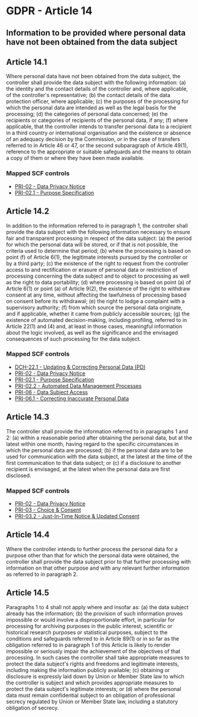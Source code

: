 # GDPR - Article 14
## Information to be provided where personal data have not been obtained from the data subject

  
## Article 14.1
Where personal data have not been obtained from the data subject, the controller shall provide the data subject with the following information:
(a) the identity and the contact details of the controller and, where applicable, of the controller's representative;
(b) the contact details of the data protection officer, where applicable;
(c) the purposes of the processing for which the personal data are intended as well as the legal basis for the processing;
(d) the categories of personal data concerned;
(e) the recipients or categories of recipients of the personal data, if any;
(f) where applicable, that the controller intends to transfer personal data to a recipient in a third country or international organisation and the existence or absence of an adequacy decision by the Commission, or in the case of transfers referred to in Article 46 or 47, or the second subparagraph of Article 49(1), reference to the appropriate or suitable safeguards and the means to obtain a copy of them or where they have been made available.
  
### Mapped SCF controls
- [PRI-02 - Data Privacy Notice](../scf/pri-02-dataprivacynotice.md)
- [PRI-02.1 - Purpose Specification](../scf/pri-021-purposespecification.md)
  
## Article 14.2
In addition to the information referred to in paragraph 1, the controller shall provide the data subject with the following information necessary to ensure fair and transparent processing in respect of the data subject:
(a) the period for which the personal data will be stored, or if that is not possible, the criteria used to determine that period;
(b) where the processing is based on point (f)  of Article 6(1), the legitimate interests pursued by the controller or by a third party;
(c) the existence of the right to request from the controller access to and rectification or erasure of personal data or restriction of processing concerning the data subject and to object to processing as well as the right to data portability;
(d) where processing is based on point (a)  of Article 6(1) or point (a)  of Article 9(2), the existence of the right to withdraw consent at any time, without affecting the lawfulness of processing based on consent before its withdrawal;
(e) the right to lodge a complaint with a supervisory authority;
(f) from which source the personal data originate, and if applicable, whether it came from publicly accessible sources;
(g) the existence of automated decision-making, including profiling, referred to in Article 22(1) and (4) and, at least in those cases, meaningful information about the logic involved, as well as the significance and the envisaged consequences of such processing for the data subject.
  
### Mapped SCF controls
- [DCH-22.1 - Updating & Correcting Personal Data (PD)](../scf/dch-221-updating&correctingpersonaldatapd.md)
- [PRI-02 - Data Privacy Notice](../scf/pri-02-dataprivacynotice.md)
- [PRI-02.1 - Purpose Specification](../scf/pri-021-purposespecification.md)
- [PRI-02.2 - Automated Data Management Processes](../scf/pri-022-automateddatamanagementprocesses.md)
- [PRI-06 - Data Subject Access](../scf/pri-06-datasubjectaccess.md)
- [PRI-06.1 - Correcting Inaccurate Personal Data](../scf/pri-061-correctinginaccuratepersonaldata.md)
  
## Article 14.3
The controller shall provide the information referred to in paragraphs 1 and 2:
(a) within a reasonable period after obtaining the personal data, but at the latest within one month, having regard to the specific circumstances in which the personal data are processed;
(b) if the personal data are to be used for communication with the data subject, at the latest at the time of the first communication to that data subject; or
(c) if a disclosure to another recipient is envisaged, at the latest when the personal data are first disclosed.
  
### Mapped SCF controls
- [PRI-02 - Data Privacy Notice](../scf/pri-02-dataprivacynotice.md)
- [PRI-03 - Choice & Consent](../scf/pri-03-choice&consent.md)
- [PRI-03.2 - Just-In-Time Notice & Updated Consent](../scf/pri-032-just-in-timenotice&updatedconsent.md)
  
## Article 14.4
Where the controller intends to further process the personal data for a purpose other than that for which the personal data were obtained, the controller shall provide the data subject prior to that further processing with information on that other purpose and with any relevant further information as referred to in paragraph 2.
  
## Article 14.5
Paragraphs 1 to 4 shall not apply where and insofar as:
(a) the data subject already has the information;
(b) the provision of such information proves impossible or would involve a disproportionate effort, in particular for processing for archiving purposes in the public interest, scientific or historical research purposes or statistical purposes, subject to the conditions and safeguards referred to in Article 89(1) or in so far as the obligation referred to in paragraph 1 of this Article is likely to render impossible or seriously impair the achievement of the objectives of that processing. In such cases the controller shall take appropriate measures to protect the data subject's rights and freedoms and legitimate interests, including making the information publicly available;
(c) obtaining or disclosure is expressly laid down by Union or Member State law to which the controller is subject and which provides appropriate measures to protect the data subject's legitimate interests; or
(d) where the personal data must remain confidential subject to an obligation of professional secrecy regulated by Union or Member State law, including a statutory obligation of secrecy.
  